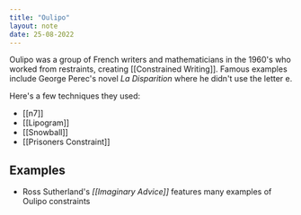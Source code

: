 ```yaml
---
title: "Oulipo"
layout: note
date: 25-08-2022
---
```

Oulipo was a group of French writers and mathematicians in the 1960's who worked from restraints, creating [[Constrained Writing]]. Famous examples include George Perec's novel *La Disparition* where he didn't use the letter e.

Here's a few techniques they used:

-   [[n7]]
-   [[Lipogram]]
-   [[Snowball]]
-   [[Prisoners Constraint]]

## Examples

-   Ross Sutherland's *[[Imaginary Advice]]* features many examples of Oulipo constraints
